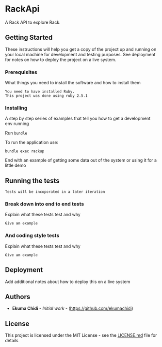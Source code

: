 # RackApi

A Rack API to explore Rack.

## Getting Started

These instructions will help you get a copy of the project up and running on your local machine for development and testing purposes. See deployment for notes on how to deploy the project on a live system.

### Prerequisites

What things you need to install the software and how to install them

```
You need to have installed Ruby.
This project was done using ruby 2.5.1
```

### Installing

A step by step series of examples that tell you how to get a development env running

Run `bundle`

To run the application use:

```
bundle exec rackup
```

End with an example of getting some data out of the system or using it for a little demo

## Running the tests

```
Tests will be incoporated in a later iteration
```
### Break down into end to end tests

Explain what these tests test and why

```
Give an example
```

### And coding style tests

Explain what these tests test and why

```
Give an example
```

## Deployment

Add additional notes about how to deploy this on a live system

## Authors

* **Ekuma Chidi** - *Initial work* - (https://github.com/ekumachidi)

## License

This project is licensed under the MIT License - see the [LICENSE.md](LICENSE.md) file for details
